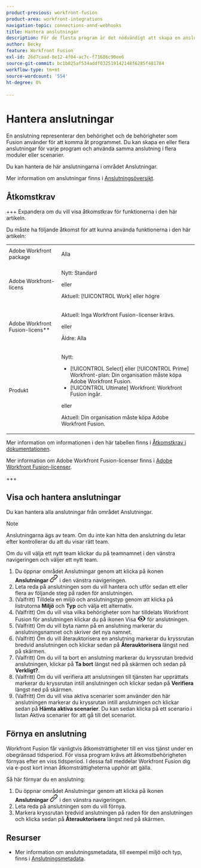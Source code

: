 ```yaml
---
product-previous: workfront-fusion
product-area: workfront-integrations
navigation-topic: connections-annd-webhooks
title: Hantera anslutningar
description: För de flesta program är det nödvändigt att skapa en anslutning genom vilken Adobe Workfront Fusion kan kommunicera med den angivna tredjepartstjänsten enligt inställningarna för det specifika scenariot.
author: Becky
feature: Workfront Fusion
exl-id: 26d7caad-8e12-4f04-ac7c-f71686c90ee6
source-git-commit: bc1b025af534addf032519142148f6285f481784
workflow-type: tm+mt
source-wordcount: '554'
ht-degree: 0%

---
```


# Hantera anslutningar

En anslutning representerar den behörighet och de behörigheter som Fusion använder för att komma åt programmet. Du kan skapa en eller flera anslutningar för varje program och använda samma anslutning i flera moduler eller scenarier.

Du kan hantera de här anslutningarna i området Anslutningar.

Mer information om anslutningar finns i [Anslutningsöversikt](/help/workfront-fusion/get-started-with-fusion/understand-fusion/connection-overview.md).

## Åtkomstkrav

+++ Expandera om du vill visa åtkomstkrav för funktionerna i den här artikeln.

Du måste ha följande åtkomst för att kunna använda funktionerna i den här artikeln:

<table style="table-layout:auto">
 <col> 
 <col> 
 <tbody> 
  <tr> 
   <td role="rowheader">Adobe Workfront package</td> 
   <td> <p>Alla</p> </td> 
  </tr> 
  <tr data-mc-conditions=""> 
   <td role="rowheader">Adobe Workfront-licens</td> 
   <td> <p>Nytt: Standard</p><p>eller</p><p>Aktuell: [!UICONTROL Work] eller högre</p> </td> 
  </tr> 
  <tr> 
   <td role="rowheader">Adobe Workfront Fusion-licens**</td> 
   <td>
   <p>Aktuell: Inga Workfront Fusion-licenser krävs.</p>
   <p>eller</p>
   <p>Äldre: Alla </p>
   </td> 
  </tr> 
  <tr> 
   <td role="rowheader">Produkt</td> 
   <td>
   <p>Nytt:</p> <ul><li>[!UICONTROL Select] eller [!UICONTROL Prime] Workfront-plan: Din organisation måste köpa Adobe Workfront Fusion.</li><li>[!UICONTROL Ultimate] Workfront: Workfront Fusion ingår.</li></ul>
   <p>eller</p>
   <p>Aktuell: Din organisation måste köpa Adobe Workfront Fusion.</p>
   </td> 
  </tr>
 </tbody> 
</table>

Mer information om informationen i den här tabellen finns i [Åtkomstkrav i dokumentationen](/help/workfront-fusion/references/licenses-and-roles/access-level-requirements-in-documentation.md).

Mer information om Adobe Workfront Fusion-licenser finns i [Adobe Workfront Fusion-licenser](/help/workfront-fusion/set-up-and-manage-workfront-fusion/licensing-operations-overview/license-automation-vs-integration.md).

+++

## Visa och hantera anslutningar

Du kan hantera alla anslutningar från området Anslutningar.

>[!NOTE]
>
>Anslutningarna ägs av team. Om du inte kan hitta den anslutning du letar efter kontrollerar du att du visar rätt team.
>
>Om du vill välja ett nytt team klickar du på teamnamnet i den vänstra navigeringen och väljer ett nytt team.

1. Du öppnar området Anslutningar genom att klicka på ikonen **Anslutningar** ![Anslutningar](assets/connections-icon.png) i den vänstra navigeringen.
1. Leta reda på anslutningen som du vill hantera och utför sedan ett eller flera av följande steg på raden för anslutningen.
1. (Valfritt) Tilldela en miljö och anslutningstyp genom att klicka på listrutorna **Miljö** och **Typ** och välja ett alternativ.
1. (Valfritt) Om du vill visa vilka behörigheter som har tilldelats Workfront Fusion för anslutningen klickar du på ikonen Visa ![Visa anslutningsbehörigheter](assets/view-connection-permissions.png) för anslutningen.
1. (Valfritt) Om du vill byta namn på en anslutning markerar du anslutningsnamnet och skriver det nya namnet.
1. (Valfritt) Om du vill återauktorisera en anslutning markerar du kryssrutan bredvid anslutningen och klickar sedan på **Återauktorisera** längst ned på skärmen.
1. (Valfritt) Om du vill ta bort en anslutning markerar du kryssrutan bredvid anslutningen, klickar på **Ta bort** längst ned på skärmen och sedan på **Verkligt?**.
1. (Valfritt) Om du vill verifiera att anslutningen till tjänsten har upprättats markerar du kryssrutan intill anslutningen och klickar sedan på **Verifiera** längst ned på skärmen.
1. (Valfritt) Om du vill visa aktiva scenarier som använder den här anslutningen markerar du kryssrutan intill anslutningen och klickar sedan på **Hämta aktiva scenarier**. Du kan sedan klicka på ett scenario i listan Aktiva scenarier för att gå till det scenariot.

## Förnya en anslutning

Workfront Fusion får vanligtvis åtkomsträttigheter till en viss tjänst under en obegränsad tidsperiod. För vissa program krävs att åtkomstbehörigheten förnyas efter en viss tidsperiod. I dessa fall meddelar Workfront Fusion dig via e-post kort innan åtkomsträttigheterna upphör att gälla.

Så här förnyar du en anslutning:

1. Du öppnar området Anslutningar genom att klicka på ikonen **Anslutningar** ![Anslutningar](assets/connections-icon.png) i den vänstra navigeringen.
1. Leta reda på anslutningen som du vill förnya.
1. Markera kryssrutan bredvid anslutningen på raden för den anslutningen och klicka sedan på **Återauktorisera** längst ned på skärmen.

## Resurser

* Mer information om anslutningsmetadata, till exempel miljö och typ, finns i [Anslutningsmetadata](/help/workfront-fusion/references/connections/connection-metadata.md).
